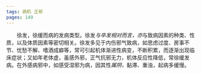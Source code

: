 ```yaml
---
tags: 病机 正邪
pages: 149
---
```

&emsp;&emsp;徐发，徐缓而病的发病类型。徐发<dfn>与卒发相对而言，亦</dfn>与致病因素的种类、性质，以及体质因素等密切相关。徐发多见于内伤邪气致病，如思虑过度、房事不节、忧愁不解、嗜酒成癖等，常可引起机体渐进性病变，不断积累，而逐渐出现临床症状；又如年老体虚，虽感外邪，正气抗邪无力，机体反应性降低，常徐缓发病。在外感病邪中，如感受湿邪为病，因其性<dfn>属阴，</dfn>黏滞、重浊，起病多缓慢。